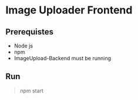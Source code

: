 # Image Uploader Frontend

## Prerequistes
* Node js
* npm
* ImageUpload-Backend must be running

## Run 
> npm start